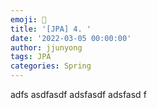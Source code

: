 ```yaml
---
emoji: 🧢
title: '[JPA] 4. '
date: '2022-03-05 00:00:00'
author: jjunyong
tags: JPA
categories: Spring
---
```


adfs
asdfasdf
adsfasdf
adsfasd
f
